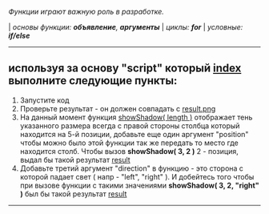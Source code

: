 *Функции играют важную роль в разработке.*

| *основы функции: **объявление**, **аргументы***
| *циклы: **for***
| *условные: **if/else***

---
## используя за основу "script" который [index](./index.html) выполните следующие пункты:
1. Запустите код
2. Проверьте результат  - он должен совпадать с [result.png](./result.png)
3. На данный момент функция [showShadow( length )](./index.html#L8) отображает тень указанного размера всегда с правой стороны столбца который находится на 5-й позиции, добавьте еще один аргумент "position" чтобы можно было этой функции так же передать то место где находится столб.  Чтобы вызов **showShadow( 3, 2 )** 2 - позиция, выдал бы такой результат [result](./result-2.png)
4. Добавьте третий аргумент "direction" в функцию - это сторона с которой падает свет ( напр - "left", "right" ). И добейтесь того чтобы при вызове функции с такими значениями **showShadow( 3, 2, "right" )** был бы такой результат [result](./result-3.png)

   
---
